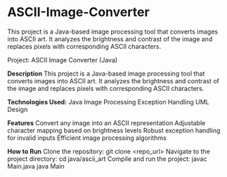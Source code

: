 # ASCII-Image-Converter
This project is a Java-based image processing tool that converts images into ASCII art. It analyzes the brightness and contrast of the image and replaces pixels with corresponding ASCII characters.

Project: ASCII Image Converter (Java)

**Description**
This project is a Java-based image processing tool that converts images into ASCII art. It analyzes the brightness and contrast of the image and replaces pixels with corresponding ASCII characters.

**Technologies Used:**
Java
Image Processing
Exception Handling
UML Design

**Features**
Convert any image into an ASCII representation
Adjustable character mapping based on brightness levels
Robust exception handling for invalid inputs
Efficient image processing algorithms

**How to Run**
Clone the repository:
git clone <repo_url>
Navigate to the project directory:
cd java/ascii_art
Compile and run the project:
javac Main.java
java Main
